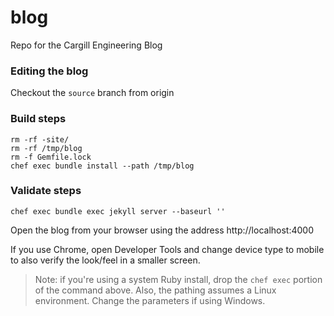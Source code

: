# blog

Repo for the Cargill Engineering Blog

### Editing the blog
Checkout the `source` branch from origin

### Build steps
```
rm -rf -site/
rm -rf /tmp/blog
rm -f Gemfile.lock
chef exec bundle install --path /tmp/blog
```

### Validate steps
```
chef exec bundle exec jekyll server --baseurl ''
```

Open the blog from your browser using the address http://localhost:4000

If you use Chrome, open Developer Tools and change device type to mobile to also verify the look/feel in a smaller screen.

>Note: if you're using a system Ruby install, drop the `chef exec` portion of the command above. Also, the pathing assumes a Linux environment. Change the parameters if using Windows.
